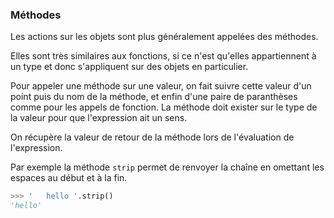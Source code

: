 ### Méthodes

Les actions sur les objets sont plus généralement appelées des méthodes.

Elles sont très similaires aux fonctions, si ce n'est qu'elles appartiennent à un type et donc s'appliquent sur des objets en particulier.

Pour appeler une méthode sur une valeur, on fait suivre cette valeur d'un point puis du nom de la méthode, et enfin d'une paire de paranthèses comme pour les appels de fonction.
La méthode doit exister sur le type de la valeur pour que l'expression ait un sens.

On récupère la valeur de retour de la méthode lors de l'évaluation de l'expression.

Par exemple la méthode `strip` permet de renvoyer la chaîne en omettant les espaces au début et à la fin.

```python
>>> '   hello '.strip()
'hello'
```
